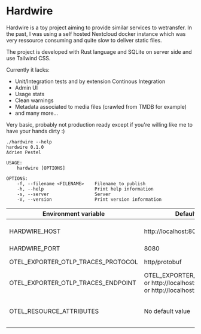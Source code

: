 # Hardwire

Hardwire is a toy project aiming to provide similar services to wetransfer.
In the past, I was using a self hosted Nextcloud docker instance which was very ressource consuming and quite slow to deliver static files.

The project is developed with Rust language and SQLite on server side and use Tailwind CSS.

Currently it lacks: 
- Unit/Integration tests and by extension Continous Integration
- Admin UI
- Usage stats
- Clean warnings
- Metadata associated to media files (crawled from TMDB for example)
- and many more...

Very basic, probably not production ready except if you're willing like me to have your hands dirty :)

    ./hardwire --help
    hardwire 0.1.0
    Adrien Pestel

    USAGE:
        hardwire [OPTIONS]

    OPTIONS:
        -f, --filename <FILENAME>    Filename to publish
        -h, --help                   Print help information
        -s, --server                 Server
        -V, --version                Print version information


| Environment variable | Default value         | Description                            |
|----------------------|-----------------------|----------------------------------------|
| HARDWIRE_HOST        | http://localhost:8080 | Base URI used to generate shared links |
| HARDWIRE_PORT        | 8080                  | Server listen port                     |
| OTEL_EXPORTER_OTLP_TRACES_PROTOCOL | http/protobuf | OpenTelemetry Traces Protocol |
| OTEL_EXPORTER_OTLP_TRACES_ENDPOINT | OTEL_EXPORTER_OTLP_ENDPOINT or http://localhost:4318 (protobuf) or http://localhost:4317 | Opentelemetry exporter endpoint |
| OTEL_RESOURCE_ATTRIBUTES | No default value | service.name=rust-app (you can name it whatever you want) |